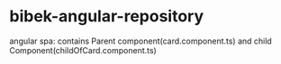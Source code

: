 # bibek-angular-repository
angular spa: contains Parent component(card.component.ts) and child Component(childOfCard.component.ts)
